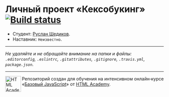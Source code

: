 # Личный проект «Кексобукинг» [![Build status][travis-image]][travis-url]

* Студент: [Руслан Шедиков](https://up.htmlacademy.ru/javascript/11/user/364873).
* Наставник: `Неизвестно`.

---

_Не удаляйте и не обращайте внимание на папки и файлы:_<br>
_`.editorconfig`, `.eslintrc`, `.gitattributes`, `.gitignore`, `.travis.yml`, `package.json`._

---

<a href="https://htmlacademy.ru/intensive/javascript"><img align="left" width="50" height="50" title="HTML Academy" src="https://up.htmlacademy.ru/static/img/intensive/javascript/logo-for-github.svg"></a>

Репозиторий создан для обучения на интенсивном онлайн‑курсе «[Базовый JavaScript](https://htmlacademy.ru/intensive/javascript)» от [HTML Academy](https://htmlacademy.ru).

[travis-image]: https://travis-ci.org/htmlacademy-javascript/364873-keksobooking.svg?branch=master
[travis-url]: https://travis-ci.org/htmlacademy-javascript/364873-keksobooking

